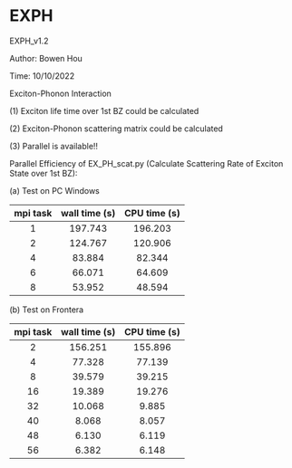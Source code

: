 # EXPH
EXPH_v1.2

Author: Bowen Hou

Time: 10/10/2022


Exciton-Phonon Interaction

(1) Exciton life time over 1st BZ could be calculated

(2) Exciton-Phonon scattering matrix could be calculated

(3) Parallel is available!!

Parallel Efficiency of EX_PH_scat.py (Calculate Scattering Rate of Exciton State over 1st BZ):

(a) Test on PC Windows

| mpi task    | wall time (s)    | CPU time (s) |
| :---: |   :---:       | :---: |
| 1        | 197.743        | 196.203   |
| 2        | 124.767         | 120.906   |
| 4 | 83.884 | 82.344|
| 6| 66.071|  64.609|
| 8 | 53.952 |  48.594

(b) Test on Frontera

| mpi task    | wall time (s)    | CPU time (s) |
| :---: |   :---:       | :---: |
|2 | 156.251 | 155.896|
|4 |77.328 | 77.139|
| 8 | 39.579| 39.215|
|16| 19.389 |19.276|
| 32 | 10.068|  9.885|
|40 | 8.068 | 8.057|
|48| 6.130  | 6.119|
|56| 6.382 | 6.148|